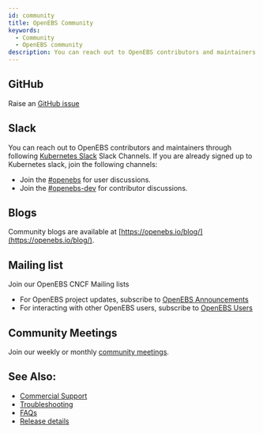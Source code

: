 ```yaml
---
id: community
title: OpenEBS Community
keywords:
  - Community
  - OpenEBS community
description: You can reach out to OpenEBS contributors and maintainers through Slack, GitHub, and mailing lists.
---
```


## GitHub

Raise an [GitHub issue](https://github.com/openebs/openebs/issues/new)

## Slack

You can reach out to OpenEBS contributors and maintainers through following [Kubernetes Slack](https://slack.k8s.io) Slack Channels. If you are already signed up to Kubernetes slack, join the following channels:

- Join the [#openebs](https://kubernetes.slack.com/messages/openebs/) for user discussions.
- Join the [#openebs-dev](https://cloud-native.slack.com/messages/openebs-dev/) for contributor discussions.

## Blogs

Community blogs are available at [https://openebs.io/blog/](https://openebs.io/blog/).

## Mailing list

Join our OpenEBS CNCF Mailing lists

- For OpenEBS project updates, subscribe to [OpenEBS Announcements](https://lists.cncf.io/g/cncf-openebs-announcements)
- For interacting with other OpenEBS users, subscribe to [OpenEBS Users](https://lists.cncf.io/g/cncf-openebs-users)

## Community Meetings

Join our weekly or monthly [community meetings](https://github.com/openebs/openebs/tree/master/community#community-meetings).

## See Also:

- [Commercial Support](/docs/introduction/commercial)
- [Troubleshooting](/docs/troubleshooting)
- [FAQs](/docs/additional-info/faqs)
- [Release details](/docs/introduction/releases)
